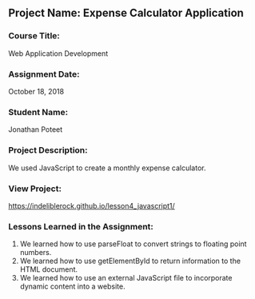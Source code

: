 ## Project Name:  Expense Calculator Application

### Course Title:
Web Application Development

### Assignment Date:  
October 18, 2018

### Student Name:  
Jonathan Poteet

### Project Description:
We used JavaScript to create a monthly expense calculator.

### View Project:
https://indeliblerock.github.io/lesson4_javascript1/

### Lessons Learned in the Assignment:
1. We learned how to use parseFloat to convert strings to floating point numbers.
2. We learned how to use getElementById to return information to the HTML document.
3. We learned how to use an external JavaScript file to incorporate dynamic content into a website.



